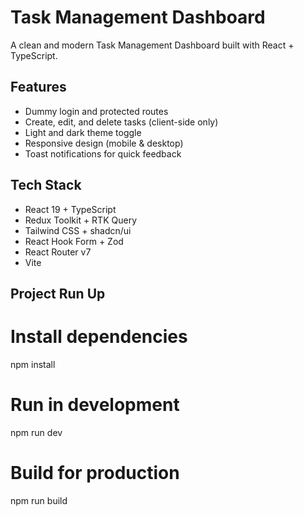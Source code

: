 # Task Management Dashboard

A clean and modern Task Management Dashboard built with React + TypeScript.

## Features

-   Dummy login and protected routes
-   Create, edit, and delete tasks (client-side only)
-   Light and dark theme toggle
-   Responsive design (mobile & desktop)
-   Toast notifications for quick feedback

## Tech Stack

-   React 19 + TypeScript
-   Redux Toolkit + RTK Query
-   Tailwind CSS + shadcn/ui
-   React Hook Form + Zod
-   React Router v7
-   Vite

## Project Run Up

# Install dependencies

npm install

# Run in development

npm run dev

# Build for production

npm run build
